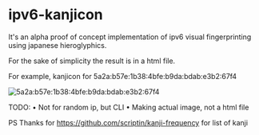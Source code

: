 # ipv6-kanjicon

It's an alpha proof of concept implementation of ipv6 visual fingerprinting using japanese hieroglyphics.

For the sake of simplicity the result is in a html file.

For example, kanjicon for 5a2a:b57e:1b38:4bfe:b9da:bdab:e3b2:67f4

![5a2a:b57e:1b38:4bfe:b9da:bdab:e3b2:67f4](https://i.imgur.com/BenjelN.png)

TODO:
• Not for random ip, but CLI
• Making actual image, not a html file


PS
Thanks for https://github.com/scriptin/kanji-frequency for list of kanji
